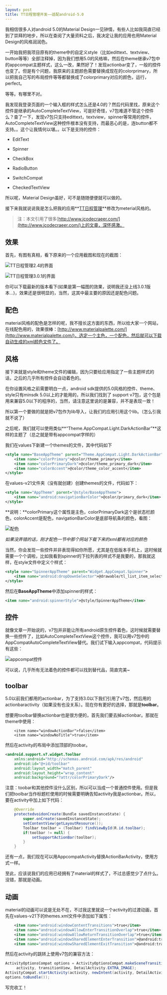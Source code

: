 ```yaml
---
layout: post
title: TT日程管理开发——适配android-5.0
---
```


我相信很多人对android 5.0的Material Design一见钟情，有些人比如我简直已经到了崇拜的地步，所以在查阅了大量资料之后，我决定让我的应用也用Material Design的风格润润色。

一开始我把我项目原有的theme中的自定义style（比如edittext、textview、button等等）全部注释掉，因为我们想用5.0的风格嘛，然后在theme继承v7包中的appcompat主题样式，这么一改，果然好了！发现actionbar变了，一般的控件也变了。但是有个问题，我原来的主题颜色需要替换成现在的colorprimary，所以把我自己写的布局控件等等都替换成了colorprimary对应的颜色，运行，perfect。

等等。有哪里不对。

我发现我登录页面的一个输入框的样式怎么还是4.0的？然后代码里找，原来这个控件是继承的AutoCompleteTextView，可是好奇怪，v7包难道不管这个控件么？查了一下，发现v7包只支持edittext，textview，spinner等常用的控件，AutoCompleteTextView这种控件根本没有支持，而最恶心的是，连button都不支持。。这个让我情何以堪。。以下是支持的控件：

- EditText

- Spinner

- CheckBox

- RadioButton

- SwitchCompat

- CheckedTextView

所以呢，Material Design虽好，可不是随随便便就可以做的。

接下来我就说说我是怎么把我的应用**[TT日程管理](http://zhushou.360.cn/detail/index/soft_id/2423472)**修改为meterial风格的。

> 注：本文引用了很多[http://www.jcodecraeer.com/](http://www.jcodecraeer.com/)上的文章，深怀感激。

## 效果

首先，有图有真相，看下原来的一个应用截图和现在的截图：

![TT日程管理2.4的界面](https://raw.githubusercontent.com/Kyson/Kyson.github.io/master/images/post_img/TT%E6%97%A5%E7%A8%8B%E7%AE%A1%E7%90%86%E5%BC%80%E5%8F%91%E2%80%94%E2%80%94%E9%80%82%E9%85%8Dandroid-5.0/tl2.0home.png)

![TT日程管理3.0.1的界面](https://raw.githubusercontent.com/Kyson/Kyson.github.io/master/images/post_img/TT%E6%97%A5%E7%A8%8B%E7%AE%A1%E7%90%86%E5%BC%80%E5%8F%91%E2%80%94%E2%80%94%E9%80%82%E9%85%8Dandroid-5.0/tl3.0menu.png)

你可以下载最新的版本看下(如果是第一幅图的效果，说明我还没上线3.0.1版本...)，效果还是很明显的，当然，这其中最主要的原因还是配色问题。

## 配色

material风格的配色是怎样的呢，我不擅长这方面的东西，所以给大家一个网站，在线配色用的，效果很棒：[http://www.materialpalette.com/](http://www.materialpalette.com/)，选定一个主色，一个配色，然后就可以下载自动生成的xml颜色文件了。

## 风格

接下来就是style和theme文件的编辑，因为只要给应用指定了一些主题样式的话，之后的几乎所有控件会自动着色的。

在你设置风格之前需要明白一点，android sdk提供的5.0风格的控件、theme、style只有minsdk 5.0以上的才能用的，所以我们找到了 support v7包，这个包是用来兼容5.0以下的程序的，当然，请注意这里说的是兼容，并不是表现一致！

所以第一个要做的就是把v7包作为lib导入，让我们的应用引用这个lib。（怎么引我就不说了）

之后呢，我们就可以使用类似**“Theme.AppCompat.Light.DarkActionBar”**这样的主题了（总之就是带有appcompat字样的）

我们在values下新建一个themes的文件，其中代码如下

```xml
<style name="BaseAppTheme" parent="Theme.AppCompat.Light.DarkActionBar">
    <item name="colorPrimary">@color/theme_primary</item>
    <item name="colorPrimaryDark">@color/theme_primary_dark</item>
    <item name="colorAccent">@color/theme_color_accent</item>
</style>
```

在values-v21文件夹（没有就创建）创建themes的文件，代码如下：

```xml
<style name="AppTheme" parent="@style/BaseAppTheme">
    <item name="android:navigationBarColor">@color/primary_dark</item>
</style>
```

**说明：**colorPrimary这个属性是主色，colorPrimaryDark这个是状态栏颜色，colorAccent是配色，navigationBarColor是底部导航条的颜色，看图：

![配色](https://raw.githubusercontent.com/Kyson/Kyson.github.io/master/images/post_img/TT%E6%97%A5%E7%A8%8B%E7%AE%A1%E7%90%86%E5%BC%80%E5%8F%91%E2%80%94%E2%80%94%E9%80%82%E9%85%8Dandroid-5.0/pattern.png)

*如果没弄错的话，刚才配色一节中那个网站下载下来的xml都有对应的颜色*

当然，你会发现一些控件并非表现得如你所愿，尤其是在低版本手机上，这时候就需要一个个调啦，比如我看到spinner的下拉列表的样式不是我要的，那我就这样，在style文件中定义个样式：

```xml
<style name="SpinnerAppTheme" parent="Widget.AppCompat.Spinner">
    <item name="android:dropDownSelector">@drawable/tl_list_item_selector</item>
</style>
```

然后在**BaseAppTheme**中添加spinner的样式：

```xml
<item name="android:spinnerStyle">@style/SpinnerAppTheme</item>
```

## 控件

就像文章一开始说的，v7包并非能让所有android原生控件着色，这时候就需要替换一些控件了，比如AutoCompleteTextView这个控件，我可以用v7包中的AppCompatAutoCompleteTextView替代。我们试下输入appcompat，代码提示有这些：

![appcompat控件](https://raw.githubusercontent.com/Kyson/Kyson.github.io/master/images/post_img/TT%E6%97%A5%E7%A8%8B%E7%AE%A1%E7%90%86%E5%BC%80%E5%8F%91%E2%80%94%E2%80%94%E9%80%82%E9%85%8Dandroid-5.0/appcompat_widget.png)

可以说，几乎所有无法着色的控件都可以找到替代品，简直完美~

## toolbar

5.0以前我们都用的actionbar，为了支持3.0以下我们引用了v7包，然后用的actionbaractivity（如果没有也没关系）。现在你有更好的选择，那就是**toolbar**。

想要用toolbar替换actionbar也是很方便的，首先我们要去掉actionbar。那就在theme中使用：

```
    <item name="windowActionBar">false</item>
    <item name="windowNoTitle">true</item>
```

然后在activity的布局中添加顶部的toobar。

```xml
<android.support.v7.widget.Toolbar
    xmlns:android="http://schemas.android.com/apk/res/android"
    android:id="@+id/toolbar"
    android:layout_width="match_parent"
    android:layout_height="wrap_content"
    android:background="?attr/colorPrimaryDark"/>
```

注意：toobar和其他控件没什么区别，所以可以当成一个普通控件使用。但是我们把toolbar当作标题栏使用的时候需要明确告知activity我是actionbar。所以，要在activity中加上如下代码：

```java
    @Override
    protectedvoidonCreate(Bundle savedInstanceState) {
        super.onCreate(savedInstanceState);
        setContentView(getLayoutResource());
        Toolbar toolbar = (Toolbar) findViewById(R.id.toolbar);
        if(toolbar != null) {
            setSupportActionBar(toolbar);
        }
    }
```

还有一点，我们现在可以用AppcompatActivity替换ActionBarActivity，使用方式一样。

至此，应该说我们的应用已经拥有了material的样式了，不过总感觉少了点什么。没错，那就是动画。

## 动画

material的动画可以说是无处不在，不过我这里就说一个activity的过渡动画，首先在values-v21下的themes.xml文件中添加如下属性：

```xml
    <item name="android:windowContentTransitions">true</item>
    <item name="android:windowAllowEnterTransitionOverlap">true</item>
    <item name="android:windowAllowReturnTransitionOverlap">true</item>
    <item name="android:windowSharedElementEnterTransition">@android:transition/move</item>
    <item name="android:windowSharedElementExitTransition">@android:transition/move</item>
```

然后在activity的跳转上使用v7包的兼容方法：

```java
ActivityOptionsCompat options = ActivityOptionsCompat.makeSceneTransitionAnimation(
     activity, transitionView, DetailActivity.EXTRA_IMAGE);
ActivityCompat.startActivity(activity, newIntent(activity, DetailActivity.class),
options.toBundle());
```

写完收工！
